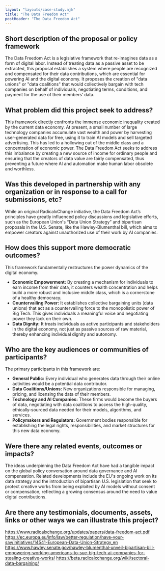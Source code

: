 ```yaml
---
layout: "layouts/case-study.njk"
title: "The Data Freedom Act"
postHeader: "The Data Freedom Act"
---
```


## Short description of the proposal or policy framework

The Data Freedom Act is a legislative framework that re-imagines data as a form of digital labor. Instead of treating data as a passive asset to be extracted, this proposal establishes a system where people are recognized and compensated for their data contributions, which are essential for powering AI and the digital economy. It proposes the creation of "data unions" or "data coalitions" that would collectively bargain with tech companies on behalf of individuals, negotiating terms, conditions, and payment for the use of their members' data.

## What problem did this project seek to address?

This framework directly confronts the immense economic inequality created by the current data economy. At present, a small number of large technology companies accumulate vast wealth and power by harvesting user-generated data for free, using it to train AI models and sell targeted advertising. This has led to a hollowing out of the middle class and a concentration of economic power. The Data Freedom Act seeks to address this imbalance by creating a new source of income for ordinary people and ensuring that the creators of data value are fairly compensated, thus preventing a future where AI and automation make human labor obsolete and worthless.

## Was this developed in partnership with any organization or in response to a call for submissions, etc?

While an original RadicalxChange initiative, the Data Freedom Act’s principles have greatly influenced policy discussions and legislative efforts, such as the European Union's “Data Union Strategy” and bipartisan proposals in the U.S. Senate, like the Hawley-Blumenthal bill, which aims to empower creators against unauthorized use of their work by AI companies.

## How does this support more democratic outcomes?

This framework fundamentally restructures the power dynamics of the digital economy.

- **Economic Empowerment:** By creating a mechanism for individuals to earn income from their data, it counters wealth concentration and helps build a more robust and inclusive middle class, which is a cornerstone of a healthy democracy.
- **Countervailing Power:** It establishes collective bargaining units (data unions) that act as a countervailing force to the monopolistic power of Big Tech. This gives individuals a meaningful voice and negotiating power they lack on their own.
- **Data Dignity:** It treats individuals as active participants and stakeholders in the digital economy, not just as passive sources of raw material, thereby enhancing individual dignity and autonomy.

## Who are the key audiences or communities of participants?

The primary participants in this framework are:

- **General Public:** Every individual who generates data through their online activities would be a potential data contributor.
- **Data Coalitions/Unions:** New organizations responsible for managing, pricing, and licensing the data of their members.
- **Technology and AI Companies:** These firms would become the buyers of data, negotiating with data coalitions to access the high-quality, ethically-sourced data needed for their models, algorithms, and services.
- **Policymakers and Regulators:** Government bodies responsible for establishing the legal rights, responsibilities, and market structures for this new data economy.

## Were there any related events, outcomes or impacts?

The ideas underpinning the Data Freedom Act have had a tangible impact on the global policy conversation around data governance and AI compensation. Related developments include the EU's ongoing work on its data strategy and the introduction of bipartisan U.S. legislation that seek to protect creative works from being exploited by AI models without consent or compensation, reflecting a growing consensus around the need to value digital contributions.

## Are there any testimonials, documents, assets, links or other ways we can illustrate this project?

https://www.radicalxchange.org/updates/papers/data-freedom-act.pdf
https://ec.europa.eu/info/law/better-regulation/have-your-say/initiatives/14541-European-Data-Union-Strategy_en
https://www.hawley.senate.gov/hawley-blumenthal-unveil-bipartisan-bill-empowering-working-americans-to-sue-big-tech-ai-companies-for-stealing-creative-works/
https://beta.radicalxchange.org/wiki/sectoral-data-bargaining/